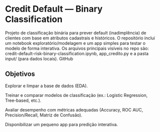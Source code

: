 # Credit Default — Binary Classification

Projeto de classificação binária para prever default (inadimplência) de clientes com base em atributos cadastrais e históricos. O repositório inclui um notebook exploratório/modelagem e um app simples para testar o modelo de forma interativa. Os arquivos principais visíveis no repo são: credit-default-risk-binary-classification.ipynb, app_credito.py e a pasta input/ (para dados locais). 
GitHub

## Objetivos

Explorar e limpar a base de dados (EDA).

Treinar e comparar modelos de classificação (ex.: Logistic Regression, Tree-based, etc.).

Avaliar desempenho com métricas adequadas (Accuracy, ROC AUC, Precision/Recall, Matriz de Confusão).

Disponibilizar um pequeno app para predição interativa.
